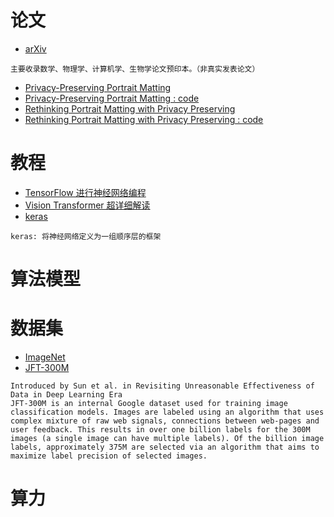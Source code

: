 论文
===
- [arXiv](https://arxiv.org/)
```
主要收录数学、物理学、计算机学、生物学论文预印本。（非真实发表论文）
```
- [Privacy-Preserving Portrait Matting](https://arxiv.org/abs/2104.14222)
- [Privacy-Preserving Portrait Matting : code](https://github.com/JizhiziLi/P3M)
- [Rethinking Portrait Matting with Privacy Preserving](https://arxiv.org/abs/2203.16828)
- [Rethinking Portrait Matting with Privacy Preserving : code](https://github.com/vitae-transformer/vitae-transformer-matting)

教程
===
- [TensorFlow 进行神经网络编程](https://developers.google.com/learn/pathways/tensorflow?hl=zh-cn)
- [Vision Transformer 超详细解读](https://zhuanlan.zhihu.com/p/340149804)
- [keras](https://keras.io/)
```
keras: 将神经网络定义为一组顺序层的框架
```

算法模型
===


数据集
===
- [ImageNet](https://paperswithcode.com/dataset/imagenet)
- [JFT-300M](https://paperswithcode.com/dataset/jft-300m)
```
Introduced by Sun et al. in Revisiting Unreasonable Effectiveness of Data in Deep Learning Era
JFT-300M is an internal Google dataset used for training image classification models. Images are labeled using an algorithm that uses complex mixture of raw web signals, connections between web-pages and user feedback. This results in over one billion labels for the 300M images (a single image can have multiple labels). Of the billion image labels, approximately 375M are selected via an algorithm that aims to maximize label precision of selected images.
```

算力
===
